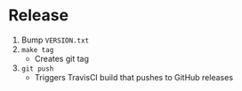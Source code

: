 # Release

1. Bump `VERSION.txt`
1. `make tag`
    - Creates git tag
1. `git push`
    - Triggers TravisCI build that pushes to GitHub releases
